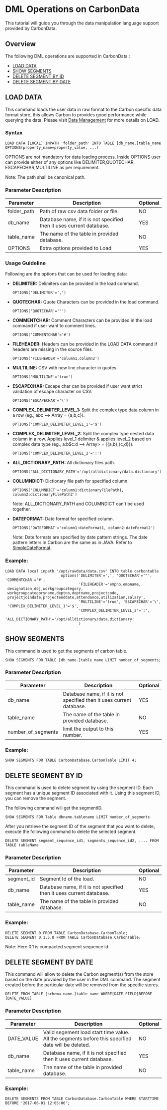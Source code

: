 <!--
    Licensed to the Apache Software Foundation (ASF) under one
    or more contributor license agreements.  See the NOTICE file
    distributed with this work for additional information
    regarding copyright ownership.  The ASF licenses this file
    to you under the Apache License, Version 2.0 (the
    "License"); you may not use this file except in compliance
    with the License.  You may obtain a copy of the License at

      http://www.apache.org/licenses/LICENSE-2.0

    Unless required by applicable law or agreed to in writing,
    software distributed under the License is distributed on an
    "AS IS" BASIS, WITHOUT WARRANTIES OR CONDITIONS OF ANY
    KIND, either express or implied.  See the License for the
    specific language governing permissions and limitations
    under the License.
-->

# DML Operations on CarbonData
This tutorial will guide you through the data manipulation language support provided by CarbonData.

## Overview 
The following DML operations are supported in CarbonData :

* [LOAD DATA](#load-data)
* [SHOW SEGMENTS](#show-segements)
* [DELETE SEGMENT BY ID](#delete-segment-by-id)
* [DELETE SEGMENT BY DATE](#delete-segment-by-date)

## LOAD DATA

This command loads the user data in raw format to the Carbon specific data format store, this allows Carbon to provides good performance while querying the data.
Please visit [Data Management]() for more details on LOAD.

### Syntax

```
LOAD DATA [LOCAL] INPATH 'folder_path' INTO TABLE [db_name.]table_name OPTIONS(property_name=property_value, ...)
```

OPTIONS are not mandatory for data loading process. Inside OPTIONS user can provide either of any options like DELIMITER,QUOTECHAR, ESCAPECHAR,MULTILINE as per requirement.

Note: The path shall be canonical path.

### Parameter Description

| Parameter     | Description                                                          | Optional |
| ------------- | ---------------------------------------------------------------------| -------- |
| folder_path   | Path of raw csv data folder or file.                                 | NO       |
| db_name       | Database name, if it is not specified then it uses current database. | YES      |
| table_name    | The name of the table in provided database.                          | NO       |
| OPTIONS       | Extra options provided to Load                                       | YES      |
 

### Usage Guideline

Following are the options that can be used for loading data:
- **DELIMITER:** Delimiters can be provided in the load command.
    
    ``` 
    OPTIONS('DELIMITER'=',')
    ```
- **QUOTECHAR:** Quote Characters can be provided in the load command.

    ```
    OPTIONS('QUOTECHAR'='"')
    ```
- **COMMENTCHAR:** Comment Characters can be provided in the load command if user want to comment lines.

    ```
    OPTIONS('COMMENTCHAR'='#')
    ```
- **FILEHEADER:** Headers can be provided in the LOAD DATA command if headers are missing in the source files.

    ```
    OPTIONS('FILEHEADER'='column1,column2') 
    ```
- **MULTILINE:** CSV with new line character in quotes.

    ```
    OPTIONS('MULTILINE'='true') 
    ```
- **ESCAPECHAR:** Escape char can be provided if user want strict validation of escape character on CSV.

    ```
    OPTIONS('ESCAPECHAR'='\') 
    ```
- **COMPLEX_DELIMITER_LEVEL_1:** Split the complex type data column in a row (eg., a$b$c --> Array = {a,b,c}).

    ```
    OPTIONS('COMPLEX_DELIMITER_LEVEL_1'='$') 
    ```
- **COMPLEX_DELIMITER_LEVEL_2:** Split the complex type nested data column in a row. Applies level_1 delimiter & applies level_2 based on complex data type (eg., a:b$c:d --> Array> = {{a,b},{c,d}}).

    ```
    OPTIONS('COMPLEX_DELIMITER_LEVEL_2'=':') 
    ```
- **ALL_DICTIONARY_PATH:** All dictionary files path.

    ```
    OPTIONS('ALL_DICTIONARY_PATH'='/opt/alldictionary/data.dictionary')
    ```
- **COLUMNDICT:** Dictionary file path for specified column.

    ```
    OPTIONS('COLUMNDICT'='column1:dictionaryFilePath1, column2:dictionaryFilePath2')
    ```
    Note: ALL_DICTIONARY_PATH and COLUMNDICT can't be used together.
    
- **DATEFORMAT:** Date format for specified column.

    ```
    OPTIONS('DATEFORMAT'='column1:dateFormat1, column2:dateFormat2')
    ```
    Note: Date formats are specified by date pattern strings. The date pattern letters in Carbon are
    the same as in JAVA. Refer to [SimpleDateFormat](http://docs.oracle.com/javase/7/docs/api/java/text/SimpleDateFormat.html).


### Example:

```
LOAD DATA local inpath '/opt/rawdata/data.csv' INTO table carbontable
                         options('DELIMITER'=',', 'QUOTECHAR'='"', 'COMMENTCHAR'='#',
                                 'FILEHEADER'='empno,empname,
 designation,doj,workgroupcategory,
 workgroupcategoryname,deptno,deptname,projectcode,
 projectjoindate,projectenddate,attendance,utilization,salary',
                                 'MULTILINE'='true', 'ESCAPECHAR'='\', 
 'COMPLEX_DELIMITER_LEVEL_1'='$', 
                                 'COMPLEX_DELIMITER_LEVEL_2'=':',
                                 'ALL_DICTIONARY_PATH'='/opt/alldictionary/data.dictionary'
                                 )

```

## SHOW SEGMENTS

This command is used to get the segments of carbon table.

```
SHOW SEGMENTS FOR TABLE [db_name.]table_name LIMIT number_of_segments;
```

### Parameter Description

| Parameter          | Description                                                          | Optional |
| ------------------ | ---------------------------------------------------------------------| ---------|
| db_name            | Database name, if it is not specified then it uses current database. | YES      |
| table_name         | The name of the table in provided database.                          | NO       |
| number_of_segments | limit the output to this number.                                     | YES      |

### Example:
```
SHOW SEGMENTS FOR TABLE CarbonDatabase.CarbonTable LIMIT 4;
```

## DELETE SEGMENT BY ID

This command is used to delete segment by using the segment ID. Each segment has a unique segment ID associated with it. 
Using this segment ID, you can remove the segment.

The following command will get the segmentID.
```
SHOW SEGMENTS FOR Table dbname.tablename LIMIT number_of_segments
```
After you retrieve the segment ID of the segment that you want to delete, execute the following command to delete the selected segment.
```
DELETE SEGMENT segment_sequence_id1, segments_sequence_id2, .... FROM TABLE tableName
```

### Parameter Description
| Parameter  | Description                                                          | Optional |
| -----------| ---------------------------------------------------------------------|----------|
| segment_id | Segment Id of the load.                                              | NO       |
| db_name    | Database name, if it is not specified then it uses current database. | YES      |
| table_name | The name of the table in provided database.                          | NO       |

### Example:
```
DELETE SEGMENT 0 FROM TABLE CarbonDatabase.CarbonTable;
DELETE SEGMENT 0.1,5,8 FROM TABLE CarbonDatabase.CarbonTable;
```
  Note: Here 0.1 is compacted segment sequence id. 

## DELETE SEGMENT BY DATE

This command will allow to delete the Carbon segment(s) from the store based on the date provided by the user in the DML command. 
The segment created before the particular date will be removed from the specific stores.

```
DELETE FROM TABLE [schema_name.]table_name WHERE[DATE_FIELD]BEFORE [DATE_VALUE]
```

### Parameter Description

| Parameter  | Description                                                                                        | Optional |
| ---------- | ---------------------------------------------------------------------------------------------------| -------- |
| DATE_VALUE | Valid segement load start time value. All the segments before this specified date will be deleted. | NO       |
| db_name    | Database name, if it is not specified then it uses current database.                               | YES      |
| table_name | The name of the table in provided database.                                                        | NO       |

### Example:

 ```
 DELETE SEGMENTS FROM TABLE CarbonDatabase.CarbonTable WHERE STARTTIME BEFORE '2017-06-01 12:05:06';  
 ```